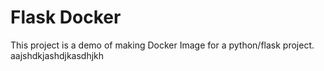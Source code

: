 # Flask Docker

This project is a demo of making Docker Image for a python/flask project.
aajshdkjashdjkasdhjkh